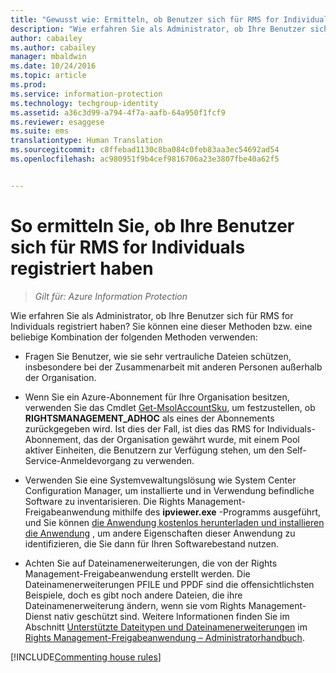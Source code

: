```yaml
---
title: "Gewusst wie: Ermitteln, ob Benutzer sich für RMS for Individuals registriert haben | Azure Information Protection"
description: "Wie erfahren Sie als Administrator, ob Ihre Benutzer sich für RMS for Individuals registriert haben? Sie können beliebige Methoden oder eine Kombination aus den Methoden in diesem Artikel verwenden."
author: cabailey
ms.author: cabailey
manager: mbaldwin
ms.date: 10/24/2016
ms.topic: article
ms.prod: 
ms.service: information-protection
ms.technology: techgroup-identity
ms.assetid: a36c3d99-a794-4f7a-aafb-64a950f1fcf9
ms.reviewer: esaggese
ms.suite: ems
translationtype: Human Translation
ms.sourcegitcommit: c8ffebad1130c8ba084c0feb83aa3ec54692ad54
ms.openlocfilehash: ac980951f9b4cef9816706a23e3807fbe40a62f5


---
```



# <a name="how-to-find-out-if-your-users-have-signed-up-for-rms-for-individuals"></a>So ermitteln Sie, ob Ihre Benutzer sich für RMS for Individuals registriert haben

>*Gilt für: Azure Information Protection*

Wie erfahren Sie als Administrator, ob Ihre Benutzer sich für RMS for Individuals registriert haben? Sie können eine dieser Methoden bzw. eine beliebige Kombination der folgenden Methoden verwenden:

-   Fragen Sie Benutzer, wie sie sehr vertrauliche Dateien schützen, insbesondere bei der Zusammenarbeit mit anderen Personen außerhalb der Organisation.

-   Wenn Sie ein Azure-Abonnement für Ihre Organisation besitzen, verwenden Sie das Cmdlet [Get-MsolAccountSku](https://msdn.microsoft.com/library/azure/dn194118.aspx), um festzustellen, ob **RIGHTSMANAGEMENT_ADHOC** als eines der Abonnements zurückgegeben wird. Ist dies der Fall, ist dies das RMS for Individuals-Abonnement, das der Organisation gewährt wurde, mit einem Pool aktiver Einheiten, die Benutzern zur Verfügung stehen, um den Self-Service-Anmeldevorgang zu verwenden.

-   Verwenden Sie eine Systemvewaltungslösung wie System Center Configuration Manager, um installierte und in Verwendung befindliche Software zu inventarisieren. Die Rights Management-Freigabeanwendung mithilfe des **ipviewer.exe** -Programms ausgeführt, und Sie können [die Anwendung kostenlos herunterladen und installieren die Anwendung](http://go.microsoft.com/fwlink/?LinkId=303970) , um andere Eigenschaften dieser Anwendung zu identifizieren, die Sie dann für Ihren Softwarebestand nutzen.

-   Achten Sie auf Dateinamenerweiterungen, die von der Rights Management-Freigabeanwendung erstellt werden. Die Dateinamenerweiterungen PFILE und PPDF sind die offensichtlichsten Beispiele, doch es gibt noch andere Dateien, die ihre Dateinamenerweiterung ändern, wenn sie vom Rights Management-Dienst nativ geschützt sind. Weitere Informationen finden Sie im Abschnitt [Unterstützte Dateitypen und Dateinamenerweiterungen](../rms-client/sharing-app-admin-guide-technical.md#supported-file-types-and-file-name-extensions) im [Rights Management-Freigabeanwendung – Administratorhandbuch](http://technet.microsoft.com/library/dn339003.aspx).

[!INCLUDE[Commenting house rules](../includes/houserules.md)]


<!--HONumber=Jan17_HO4-->



